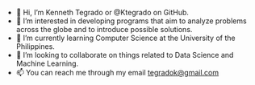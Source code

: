 - 👋 Hi, I’m Kenneth Tegrado or @Ktegrado on GitHub.
- 👀 I’m interested in developing programs that aim to analyze problems across the globe and to introduce possible solutions.
- 🌱 I’m currently learning Computer Science at the University of the Philippines.
- 💞️ I’m looking to collaborate on things related to Data Science and Machine Learning.
- 📫 You can reach me through my email tegradok@gmail.com

<!---
Ktegrado/Ktegrado is a ✨ special ✨ repository because its `README.md` (this file) appears on your GitHub profile.
You can click the Preview link to take a look at your changes.
--->
